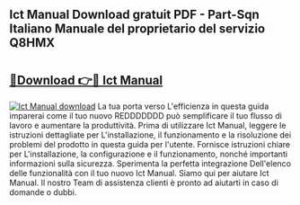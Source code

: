 ## Ict Manual Download gratuit PDF - Part-Sqn Italiano Manuale del proprietario del servizio Q8HMX

# <h2><a href="http://dfd640.blite.top/?on=Ict+Manual">🔗Download 👉🔴 Ict Manual</a></h2>

[![Ict Manual download](https://i.imgur.com/lujVjoI.png)](http://dfd640.blite.top/?on=Ict+Manual)
La tua porta verso L'efficienza in questa guida imparerai come il tuo nuovo REDDDDDDD può semplificare il tuo flusso di lavoro e aumentare la produttività. Prima di utilizzare Ict Manual, leggere le istruzioni dettagliate per L'installazione, il funzionamento e la risoluzione dei problemi del prodotto in questa guida per l'utente. Fornisce istruzioni chiare per L'installazione, la configurazione e il funzionamento, nonché importanti informazioni sulla sicurezza. Sperimenta la perfetta integrazione Dell'elenco delle funzionalità con il tuo nuovo Ict Manual. Siamo qui per aiutare Ict Manual. Il nostro Team di assistenza clienti è pronto ad aiutarti in caso di domande o dubbi.
